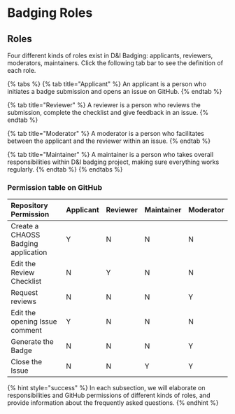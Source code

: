 # Badging Roles

## Roles

Four different kinds of roles exist in D&I Badging: applicants, reviewers, moderators, maintainers. Click the following tab bar to see the definition of each role.

{% tabs %}
{% tab title="Applicant" %}
An applicant is a person who initiates a badge submission and opens an issue on GitHub.
{% endtab %}

{% tab title="Reviewer" %}
A reviewer is a person who reviews the submission, complete the checklist and give feedback in an issue.
{% endtab %}

{% tab title="Moderator" %}
A moderator is a person who facilitates between the applicant and the reviewer within an issue.
{% endtab %}

{% tab title="Maintainer" %}
A maintainer is a person who takes overall responsibilities within D&I badging project, making sure everything works regularly.
{% endtab %}
{% endtabs %}

### Permission table on GitHub

| Repository Permission | Applicant | Reviewer | Maintainer | Moderator |
| :--- | :--- | :--- | :--- | :--- |
| Create a CHAOSS Badging application | Y | N | N | N |
| Edit the Review Checklist | N | Y | N | N |
| Request reviews | N | N | N | Y |
| Edit the opening Issue comment | Y | N | N | N |
| Generate the Badge | N | N | N | Y |
| Close the Issue | N | N | Y | Y |

{% hint style="success" %}
In each subsection, we will elaborate on responsibilities and GitHub permissions of different kinds of roles, and provide information about the frequently asked questions.
{% endhint %}

